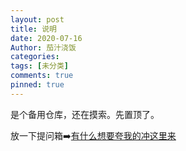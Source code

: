 ```yaml
---
layout: post
title: 说明
date: 2020-07-16
Author: 茄汁浇饭
categories: 
tags: [未分类]
comments: true
pinned: true
--- 
```


是个备用仓库，还在摸索。先置顶了。

放一下提问箱➡️[有什么想要夸我的冲这里来](www.popiask.cn/)
